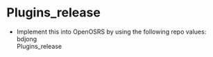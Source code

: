 # Plugins_release

- Implement this into OpenOSRS by using the following repo values: <br/>
bdjong<br/>
Plugins_release<br/>